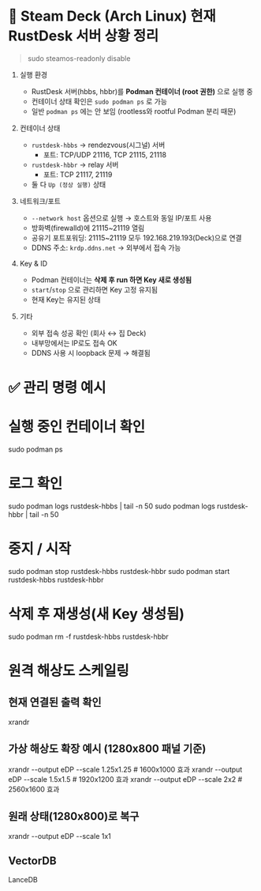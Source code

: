 # 🎯 Steam Deck (Arch Linux) 현재 RustDesk 서버 상황 정리

>sudo steamos-readonly disable


1. 실행 환경
   - RustDesk 서버(hbbs, hbbr)를 **Podman 컨테이너 (root 권한)** 으로 실행 중
   - 컨테이너 상태 확인은 `sudo podman ps` 로 가능
   - 일반 `podman ps` 에는 안 보임 (rootless와 rootful Podman 분리 때문)

2. 컨테이너 상태
   - `rustdesk-hbbs` → rendezvous(시그널) 서버
     - 포트: TCP/UDP 21116, TCP 21115, 21118
   - `rustdesk-hbbr` → relay 서버
     - 포트: TCP 21117, 21119
   - 둘 다 `Up (정상 실행)` 상태

3. 네트워크/포트
   - `--network host` 옵션으로 실행 → 호스트와 동일 IP/포트 사용
   - 방화벽(firewalld)에 21115~21119 열림
   - 공유기 포트포워딩: 21115~21119 모두 192.168.219.193(Deck)으로 연결
   - DDNS 주소: `krdp.ddns.net` → 외부에서 접속 가능

4. Key & ID
   - Podman 컨테이너는 **삭제 후 run 하면 Key 새로 생성됨**
   - `start`/`stop` 으로 관리하면 Key 고정 유지됨
   - 현재 Key는 유지된 상태

5. 기타
   - 외부 접속 성공 확인 (회사 ↔ 집 Deck)
   - 내부망에서는 IP로도 접속 OK
   - DDNS 사용 시 loopback 문제 → 해결됨

# ✅ 관리 명령 예시
# 실행 중인 컨테이너 확인
sudo podman ps

# 로그 확인
sudo podman logs rustdesk-hbbs | tail -n 50
sudo podman logs rustdesk-hbbr | tail -n 50

# 중지 / 시작
sudo podman stop rustdesk-hbbs rustdesk-hbbr
sudo podman start rustdesk-hbbs rustdesk-hbbr

# 삭제 후 재생성(새 Key 생성됨)
sudo podman rm -f rustdesk-hbbs rustdesk-hbbr

# 원격 해상도 스케일링
## 현재 연결된 출력 확인
xrandr

## 가상 해상도 확장 예시 (1280x800 패널 기준)
xrandr --output eDP --scale 1.25x1.25   # 1600x1000 효과
xrandr --output eDP --scale 1.5x1.5     # 1920x1200 효과
xrandr --output eDP --scale 2x2         # 2560x1600 효과

## 원래 상태(1280x800)로 복구
xrandr --output eDP --scale 1x1

## VectorDB
LanceDB
